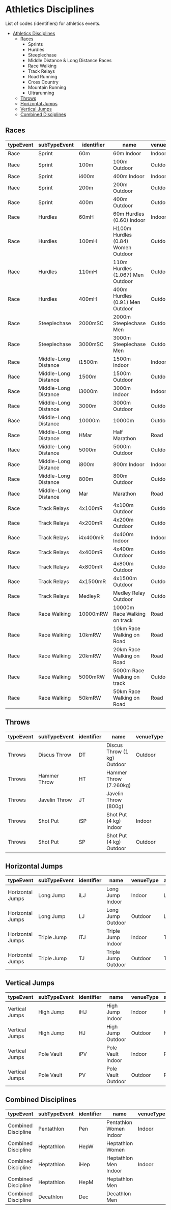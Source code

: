 # Athletics Disciplines

List of codes (identifiers) for athletics events.

- [Athletics Disciplines](#athletics-disciplines)
  * [Races](#races)
    + Sprints
    + Hurdles
    + Steeplechase
    + Middle Distance & Long Distance Races
    + Race Walking
    + Track Relays
    + Road Running
    + Cross Country
    + Mountain Running
    + Ultrarunning
  * [Throws](#throws)
  * [Horizontal Jumps](#horizontal-jumps)
  * [Vertical Jumps](#vertical-jumps)
  * [Combined Disciplines](#combined-disciplines)

## Races

| typeEvent | subTypeEvent | identifier | name | venueType | alternateName | competitionType | distance>unit | distance>value |
| --------- | ------------ | ---------- | ---- | --------- | ------------- | --------------- | ------------- | -------------- |
| Race | Sprint | 60m | 60m Indoor | Indoor | 60m | Individual | MTR | 60 |
| Race | Sprint | 100m | 100m Outdoor | Outdoor | 100m | Individual | MTR | 100 |
| Race | Sprint | i400m | 400m Indoor | Indoor | 400m | Individual | MTR | 400 |
| Race | Sprint | 200m | 200m Outdoor | Outdoor | 200m | Individual | MTR | 200 |
| Race | Sprint | 400m | 400m Outdoor | Outdoor | 400m | Individual | MTR | 400 |
| Race | Hurdles | 60mH | 60m Hurdles (0.60) Indoor | Indoor | 60mH | Individual | MTR | 60 |
| Race | Hurdles | 100mH | H100m Hurdles (0.84) Women Outdoor | Outdoor | 100m | Individual | MTR | 100 |
| Race | Hurdles | 110mH | 110m Hurdles (1.067) Men Outdoor | Outdoor | 110mH | Individual | MTR | 110 |
| Race | Hurdles | 400mH | 400m Hurdles (0.91) Men Outdoor | Outdoor | 400mH | Individual | MTR | 400 |
| Race | Steeplechase | 2000mSC | 2000m Steeplechase Men | Outdoor | 2000mSC | Individual | MTR | 2000 |
| Race | Steeplechase | 3000mSC | 3000m Steeplechase Men | Outdoor | 3000mSC | Individual | MTR | 3000 |
| Race | Middle-Long Distance | i1500m | 1500m Indoor | Indoor | 1500m | Individual | MTR | 1500 |
| Race | Middle-Long Distance | 1500m | 1500m Outdoor | Outdoor | 1500m | Individual | MTR | 1500 |
| Race | Middle-Long Distance | i3000m | 3000m Indoor | Indoor | 3000m | Individual | MTR | 3000 |
| Race | Middle-Long Distance | 3000m | 3000m Outdoor | Outdoor | 3000m | Individual | MTR | 3000 |
| Race | Middle-Long Distance | 10000m | 10000m | Outdoor | 10,000m | Individual | MTR | 10000 |
| Race | Middle-Long Distance | HMar | Half Marathon | Road | HMar | Individual | MTR | 21097 |
| Race | Middle-Long Distance | 5000m | 5000m Outdoor | Outdoor | 5000m | Individual | MTR | 5000 |
| Race | Middle-Long Distance | i800m | 800m Indoor | Indoor | 800m | Individual | MTR | 800 |
| Race | Middle-Long Distance | 800m | 800m Outdoor | Outdoor | 800m | Individual | MTR | 800 |
| Race | Middle-Long Distance | Mar | Marathon | Road | Mar | Individual | MTR | 42195 |
| Race | Track Relays | 4x100mR | 4x100m Outdoor | Outdoor | 4 x 100mR | Relays | MTR | 400 |
| Race | Track Relays | 4x200mR | 4x200m Outdoor | Outdoor | 4 x 200mR | Relays | MTR | 800 |
| Race | Track Relays | i4x400mR | 4x400m Indoor | Indoor | 4 x 400mR | Relays | MTR | 1600 |
| Race | Track Relays | 4x400mR | 4x400m Outdoor | Outdoor | 4 x 400mR | Relays | MTR | 1600 |
| Race | Track Relays | 4x800mR | 4x800m Outdoor | Outdoor | 4 x 800mR | Relays | MTR | 3200 |
| Race | Track Relays | 4x1500mR | 4x1500m Outdoor | Outdoor | 4x1500mR | Relays | MTR | 6000 |
| Race | Track Relays | MedleyR | Medley Relay Outdoor | Outdoor | MedleyR | Relays |  |  |
| Race | Race Walking | 10000mRW | 10000m Race Walking on track | Road | 10,000mRW | Individual | MTR | 10000 |
| Race | Race Walking | 10kmRW | 10km Race Walking on Road | Road | 10kmRW | Individual | MTR | 10000 |
| Race | Race Walking | 20kmRW | 20km Race Walking on Road | Road | 20kmRW | Individual | MTR | 20000 |
| Race | Race Walking | 5000mRW | 5000m Race Walking on track | Outdoor | 5000mRW | Individual | MTR | 5000 |
| Race | Race Walking | 50kmRW | 50km Race Walking on Road | Road | 50kmRW | Individual | MTR | 5000 |


## Throws

| typeEvent | subTypeEvent | identifier | name | venueType | alternateName | competitionType | weight>unit | weight>value |
| --------- | ------------ | ---------- | ---- | --------- | ------------- | --------------- | ----------- | ------------ |
| Throws | Discus Throw | DT | Discus Throw (1 kg) Outdoor | Outdoor | DT | Individual | KGM | 1 |
| Throws | Hammer Throw | HT | Hammer Throw (7.260kg)  |  | HT | Individual | KGM | 7.26 |
| Throws | Javelin Throw | JT | Javelin Throw (800g) |  | JT | Individual | KGM | 0.8 |
| Throws | Shot Put | iSP | Shot Put (4 kg) Indoor | Indoor | SP | Individual | KGM | 4 |
| Throws | Shot Put | SP | Shot Put (4 kg) Outdoor | Outdoor | SP | Individual | KGM | 4 |


## Horizontal Jumps 

| typeEvent | subTypeEvent | identifier | name | venueType | alternateName | competitionType |
| --------- | ------------ | ---------- | ---- | --------- | ------------- | --------------- |
| Horizontal Jumps | Long Jump | iLJ | Long Jump Indoor | Indoor | LJ | Individual |
| Horizontal Jumps | Long Jump | LJ | Long Jump Outdoor | Outdoor | LJ | Individual |
| Horizontal Jumps | Triple Jump | iTJ | Triple Jump Indoor | Indoor | TJ | Individual |
| Horizontal Jumps | Triple Jump | TJ | Triple Jump Outdoor | Outdoor | TJ | Individual |

## Vertical Jumps 

| typeEvent | subTypeEvent | identifier | name | venueType | alternateName | competitionType |
| --------- | ------------ | ---------- | ---- | --------- | ------------- | --------------- |
| Vertical Jumps | High Jump | iHJ | High Jump Indoor | Indoor | HJ | Individual |
| Vertical Jumps | High Jump | HJ | High Jump Outdoor | Outdoor | HJ | Individual |
| Vertical Jumps | Pole Vault | iPV | Pole Vault Indoor | Indoor | PV | Individual |
| Vertical Jumps | Pole Vault | PV | Pole Vault Outdoor | Outdoor | PV | Individual |

## Combined Disciplines

| typeEvent | subTypeEvent | identifier | name | venueType | alternateName | competitionType |
| --------- | ------------ | ---------- | ---- | --------- | ------------- | --------------- |
| Combined Discipline | Pentathlon | Pen | Pentathlon Women Indoor | Indoor | Pen | Individual |
| Combined Discipline | Heptathlon | HepW | Heptathlon Women |  | Hep | Individual |
| Combined Discipline | Heptathlon | iHep | Heptathlon Men Indoor | Indoor | Hep | Individual |
| Combined Discipline | Heptathlon | HepM | Heptathlon Men |  | Hep | Individual |
| Combined Discipline | Decathlon | Dec | Decathlon Men |  | Dec | Individual |


